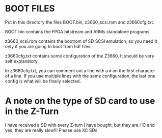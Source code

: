 # BOOT FILES
Put in this directory the files BOOT.bin, z3660_scsi.rom and z3660cfg.txt.

BOOT.bin contains the FPGA bitstream and ARMs standalone programs.

z3660_scsi.rom contains the bootrom of SD SCSI emulation, so you need it only if you are going to boot from hdf files.

z3660cfg.txt contains some configuration of the Z3660. It should be very self explanatory.

In z3660cfg.txt, you can comment out a line with a `#` on the first character of a line. If you use multiple lines with the same configuration, the last one config is what will be finally selected.

# A note on the type of SD card to use in the Z-Turn
I have received a SD with every Z-turn I have bought, but they are HC and yes, they are really slow!!! Please use XC SDs.